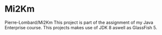 # Mi2Km
Pierre-Lombard/Mi2Km
This project is part of the assignment of my Java Enterprise course. This projects makes use of JDK 8 aswell as GlassFish 5.
